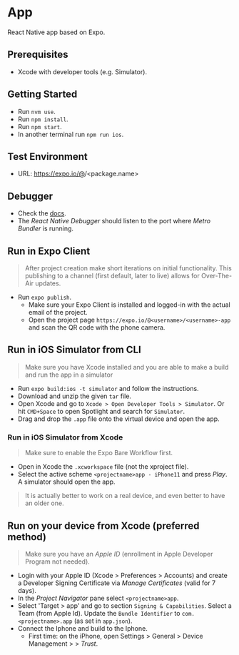 # App

React Native app based on Expo.

## Prerequisites

- Xcode with developer tools (e.g. Simulator).

## Getting Started

- Run `nvm use`.
- Run `npm install`.
- Run `npm start`.
- In another terminal run `npm run ios`.

## Test Environment

- URL: https://expo.io/@<username>/<package.name>

## Debugger

- Check the [docs](https://docs.expo.io/workflow/debugging/).
- The *React Native Debugger* should listen to the port where *Metro Bundler* is running.

## Run in Expo Client

> After project creation make short iterations on initial functionality. This publishing to a channel (first default, later to live) allows for Over-The-Air updates.
- Run `expo publish`.
    - Make sure your Expo Client is installed and logged-in with the actual email of the project.
    - Open the project page `https://expo.io/@<username>/<username>-app` and scan the QR code with the phone camera.

## Run in iOS Simulator from CLI

> Make sure you have Xcode installed and you are able to make a build and run the app in a simulator
- Run `expo build:ios -t simulator` and follow the instructions.
- Download and unzip the given `tar` file.
- Open Xcode and go to `Xcode > Open Developer Tools > Simulator`. Or hit `CMD+Space` to open Spotlight and search for `Simulator`.
- Drag and drop the `.app` file onto the virtual device and open the app.

### Run in iOS Simulator from Xcode

> Make sure to enable the Expo Bare Workflow first.
- Open in Xcode the `.xcworkspace` file (not the xproject file).
- Select the active scheme `<projectname>app - iPhone11` and press *Play*. A simulator should open the app.
> It is actually better to work on a real device, and even better to have an older one.

## Run on your device from Xcode (preferred method)

> Make sure you have an *Apple ID* (enrollment in Apple Developer Program not needed).
- Login with your Apple ID (Xcode > Preferences > Accounts) and create a Developer Signing Certificate via *Manage Certificates* (valid for 7 days).
- In the *Project Navigator* pane select `<projectname>app`.
- Select 'Target > <projectname>app' and go to section `Signing & Capabilities`. Select a Team (from Apple Id). Update the `Bundle Identifier` to `com.<projectname>.app` (as set in `app.json`).
- Connect the Iphone and build to the Iphone.
    - First time: on the iPhone, open Settings > General > Device Management > <appleid> > *Trust*.
